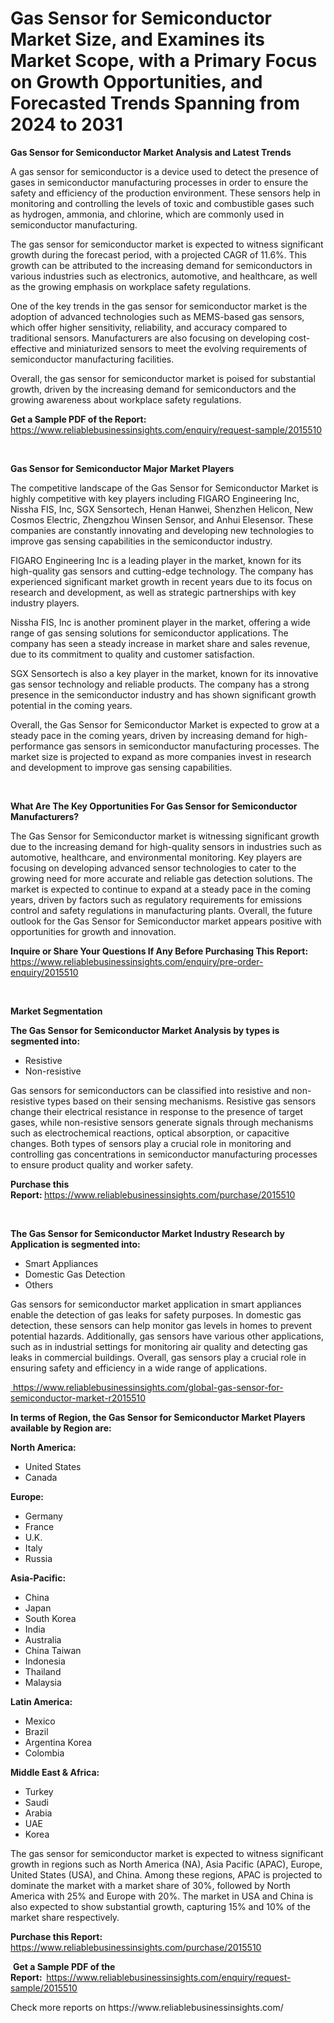 <p><h1>Gas Sensor for Semiconductor Market Size, and Examines its Market Scope, with a Primary Focus on Growth Opportunities, and Forecasted Trends Spanning from 2024 to 2031</h1></p><p><strong>Gas Sensor for Semiconductor Market Analysis and Latest Trends</strong></p>
<p><p>A gas sensor for semiconductor is a device used to detect the presence of gases in semiconductor manufacturing processes in order to ensure the safety and efficiency of the production environment. These sensors help in monitoring and controlling the levels of toxic and combustible gases such as hydrogen, ammonia, and chlorine, which are commonly used in semiconductor manufacturing.</p><p>The gas sensor for semiconductor market is expected to witness significant growth during the forecast period, with a projected CAGR of 11.6%. This growth can be attributed to the increasing demand for semiconductors in various industries such as electronics, automotive, and healthcare, as well as the growing emphasis on workplace safety regulations.</p><p>One of the key trends in the gas sensor for semiconductor market is the adoption of advanced technologies such as MEMS-based gas sensors, which offer higher sensitivity, reliability, and accuracy compared to traditional sensors. Manufacturers are also focusing on developing cost-effective and miniaturized sensors to meet the evolving requirements of semiconductor manufacturing facilities.</p><p>Overall, the gas sensor for semiconductor market is poised for substantial growth, driven by the increasing demand for semiconductors and the growing awareness about workplace safety regulations.</p></p>
<p><strong>Get a Sample PDF of the Report:&nbsp;</strong> <a href="https://www.reliablebusinessinsights.com/enquiry/request-sample/2015510">https://www.reliablebusinessinsights.com/enquiry/request-sample/2015510</a></p>
<p>&nbsp;</p>
<p><strong>Gas Sensor for Semiconductor Major Market Players</strong></p>
<p><p>The competitive landscape of the Gas Sensor for Semiconductor Market is highly competitive with key players including FIGARO Engineering Inc, Nissha FIS, Inc, SGX Sensortech, Henan Hanwei, Shenzhen Helicon, New Cosmos Electric, Zhengzhou Winsen Sensor, and Anhui Elesensor. These companies are constantly innovating and developing new technologies to improve gas sensing capabilities in the semiconductor industry.</p><p>FIGARO Engineering Inc is a leading player in the market, known for its high-quality gas sensors and cutting-edge technology. The company has experienced significant market growth in recent years due to its focus on research and development, as well as strategic partnerships with key industry players.</p><p>Nissha FIS, Inc is another prominent player in the market, offering a wide range of gas sensing solutions for semiconductor applications. The company has seen a steady increase in market share and sales revenue, due to its commitment to quality and customer satisfaction.</p><p>SGX Sensortech is also a key player in the market, known for its innovative gas sensor technology and reliable products. The company has a strong presence in the semiconductor industry and has shown significant growth potential in the coming years.</p><p>Overall, the Gas Sensor for Semiconductor Market is expected to grow at a steady pace in the coming years, driven by increasing demand for high-performance gas sensors in semiconductor manufacturing processes. The market size is projected to expand as more companies invest in research and development to improve gas sensing capabilities.</p></p>
<p>&nbsp;</p>
<p><strong>What Are The Key Opportunities For Gas Sensor for Semiconductor Manufacturers?</strong></p>
<p><p>The Gas Sensor for Semiconductor market is witnessing significant growth due to the increasing demand for high-quality sensors in industries such as automotive, healthcare, and environmental monitoring. Key players are focusing on developing advanced sensor technologies to cater to the growing need for more accurate and reliable gas detection solutions. The market is expected to continue to expand at a steady pace in the coming years, driven by factors such as regulatory requirements for emissions control and safety regulations in manufacturing plants. Overall, the future outlook for the Gas Sensor for Semiconductor market appears positive with opportunities for growth and innovation.</p></p>
<p><strong>Inquire or Share Your Questions If Any Before Purchasing This Report:</strong> <a href="https://www.reliablebusinessinsights.com/enquiry/pre-order-enquiry/2015510">https://www.reliablebusinessinsights.com/enquiry/pre-order-enquiry/2015510</a></p>
<p>&nbsp;</p>
<p><strong>Market Segmentation</strong></p>
<p><strong>The Gas Sensor for Semiconductor Market Analysis by types is segmented into:</strong></p>
<p><ul><li>Resistive</li><li>Non-resistive</li></ul></p>
<p><p>Gas sensors for semiconductors can be classified into resistive and non-resistive types based on their sensing mechanisms. Resistive gas sensors change their electrical resistance in response to the presence of target gases, while non-resistive sensors generate signals through mechanisms such as electrochemical reactions, optical absorption, or capacitive changes. Both types of sensors play a crucial role in monitoring and controlling gas concentrations in semiconductor manufacturing processes to ensure product quality and worker safety.</p></p>
<p><strong>Purchase this Report:&nbsp;</strong><a href="https://www.reliablebusinessinsights.com/purchase/2015510">https://www.reliablebusinessinsights.com/purchase/2015510</a></p>
<p>&nbsp;</p>
<p><strong>The Gas Sensor for Semiconductor Market Industry Research by Application is segmented into:</strong></p>
<p><ul><li>Smart Appliances</li><li>Domestic Gas Detection</li><li>Others</li></ul></p>
<p><p>Gas sensors for semiconductor market application in smart appliances enable the detection of gas leaks for safety purposes. In domestic gas detection, these sensors can help monitor gas levels in homes to prevent potential hazards. Additionally, gas sensors have various other applications, such as in industrial settings for monitoring air quality and detecting gas leaks in commercial buildings. Overall, gas sensors play a crucial role in ensuring safety and efficiency in a wide range of applications.</p></p>
<p><a href="https://www.reliablebusinessinsights.com/global-gas-sensor-for-semiconductor-market-r2015510">&nbsp;https://www.reliablebusinessinsights.com/global-gas-sensor-for-semiconductor-market-r2015510</a></p>
<p><strong>In terms of Region, the Gas Sensor for Semiconductor Market Players available by Region are:</strong></p>
<p>
    <p> <strong> North America: </strong>
        <ul>
            <li>United States</li>
            <li>Canada</li>
        </ul>
        </p> 
    <p> <strong> Europe: </strong>
        <ul>
            <li>Germany</li>
            <li>France</li>
            <li>U.K.</li>
            <li>Italy</li>
            <li>Russia</li>
        </ul>
        </p> 
    <p> <strong> Asia-Pacific: </strong>
        <ul>
            <li>China</li>
            <li>Japan</li>
            <li>South Korea</li>
            <li>India</li>
            <li>Australia</li>
            <li>China Taiwan</li>
            <li>Indonesia</li>
            <li>Thailand</li>
            <li>Malaysia</li>
        </ul>
        </p> 
    <p> <strong> Latin America: </strong>
        <ul>
            <li>Mexico</li>
            <li>Brazil</li>
            <li>Argentina Korea</li>
            <li>Colombia</li>
        </ul>
        </p> 
    <p> <strong> Middle East & Africa: </strong>
        <ul>
            <li>Turkey</li>
            <li>Saudi</li>
            <li>Arabia</li>
            <li>UAE</li>
            <li>Korea</li>
        </ul>
    </p>
    </p>
<p><p>The gas sensor for semiconductor market is expected to witness significant growth in regions such as North America (NA), Asia Pacific (APAC), Europe, United States (USA), and China. Among these regions, APAC is projected to dominate the market with a market share of 30%, followed by North America with 25% and Europe with 20%. The market in USA and China is also expected to show substantial growth, capturing 15% and 10% of the market share respectively.</p></p>
<p><strong>Purchase this Report: </strong><a href="https://www.reliablebusinessinsights.com/purchase/2015510">https://www.reliablebusinessinsights.com/purchase/2015510</a></p>
<p>&nbsp;<strong>Get a Sample PDF of the Report:&nbsp;&nbsp;</strong><a href="https://www.reliablebusinessinsights.com/enquiry/request-sample/2015510">https://www.reliablebusinessinsights.com/enquiry/request-sample/2015510</a></p>
<p><strong></strong></p>
<p>Check more reports on https://www.reliablebusinessinsights.com/</p>